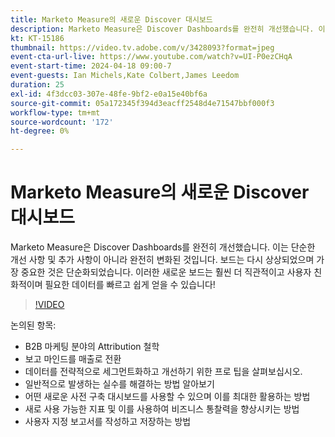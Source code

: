 ```yaml
---
title: Marketo Measure의 새로운 Discover 대시보드
description: Marketo Measure은 Discover Dashboards를 완전히 개선했습니다. 이는 단순한 개선 사항 및 추가 사항이 아니라 완전히 변화된 것입니다. 보드는 다시 상상되었으며 가장 중요한 것은 단순화되었습니다. 이러한 새로운 보드는 훨씬 더 직관적이고 사용자 친화적이며 필요한 데이터를 빠르고 쉽게 얻을 수 있습니다!
kt: KT-15186
thumbnail: https://video.tv.adobe.com/v/3428093?format=jpeg
event-cta-url-live: https://www.youtube.com/watch?v=UI-P0ezCHqA
event-start-time: 2024-04-18 09:00-7
event-guests: Ian Michels,Kate Colbert,James Leedom
duration: 25
exl-id: 4f3dcc03-307e-48fe-9bf2-e0a15e40bf6a
source-git-commit: 05a172345f394d3eacff2548d4e71547bbf000f3
workflow-type: tm+mt
source-wordcount: '172'
ht-degree: 0%

---
```


# Marketo Measure의 새로운 Discover 대시보드

Marketo Measure은 Discover Dashboards를 완전히 개선했습니다. 이는 단순한 개선 사항 및 추가 사항이 아니라 완전히 변화된 것입니다. 보드는 다시 상상되었으며 가장 중요한 것은 단순화되었습니다. 이러한 새로운 보드는 훨씬 더 직관적이고 사용자 친화적이며 필요한 데이터를 빠르고 쉽게 얻을 수 있습니다!

>[!VIDEO](https://video.tv.adobe.com/v/3428093/?quality=12&learn=on)

논의된 항목:

* B2B 마케팅 분야의 Attribution 철학
* 보고 마인드를 매출로 전환
* 데이터를 전략적으로 세그먼트화하고 개선하기 위한 프로 팁을 살펴보십시오.
* 일반적으로 발생하는 실수를 해결하는 방법 알아보기
* 어떤 새로운 사전 구축 대시보드를 사용할 수 있으며 이를 최대한 활용하는 방법
* 새로 사용 가능한 지표 및 이를 사용하여 비즈니스 통찰력을 향상시키는 방법
* 사용자 지정 보고서를 작성하고 저장하는 방법

